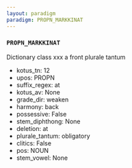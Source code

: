 ```yaml
---
layout: paradigm
paradigm: PROPN_MARKKINAT
---
```

### ` PROPN_MARKKINAT `

Dictionary class xxx a front plurale tantum
* kotus_tn: 12
* upos: PROPN
* suffix_regex: at
* kotus_av: None
* grade_dir: weaken
* harmony: back
* possessive: False
* stem_diphthong: None
* deletion: at
* plurale_tantum: obligatory
* clitics: False
* pos: NOUN
* stem_vowel: None
